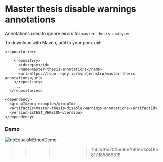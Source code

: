 # Master thesis disable warnings annotations

Annotations used to ignore errors for ````master-thesis-analyser````

To download with Maven, add to your pom.xml: 

```
<repositories>
    ...
    <repository>
      <id>repsy</id>
      <name>master-thesis-annotations</name>
      <url>https://repo.repsy.io/mvn/jennstro/master-thesis-annotations</url>
    </repository>
    ...
  </repositories>
```

```
<dependency>
  <groupId>org.example</groupId>
  <artifactId>master-thesis-disable-warnings-annotations</artifactId>
  <version>LATEST_VERSION</version>
</dependency>
```

### Demo
![noEqualsMEthodDemo](https://user-images.githubusercontent.com/48728008/148528930-d7e1669b-8e98-4a61-8609-cc7424eb1574.gif)
>>>>>>> 114db91e70f5e6be7b8fec1a3485817d85869518
